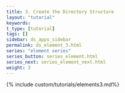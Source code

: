 ```yaml
---
title: 3. Create the Directory Structure
layout: "tutorial"
keywords:
t_type: [tutorial]
tags: []
sidebar: ds_apps_sidebar
permalink: ds_element_3.html
series: "element series"
series_button: series_element.html
series_next: series_element_next.html
weight: 3
---
```

{% include custom/tutorials/elements3.md%}

